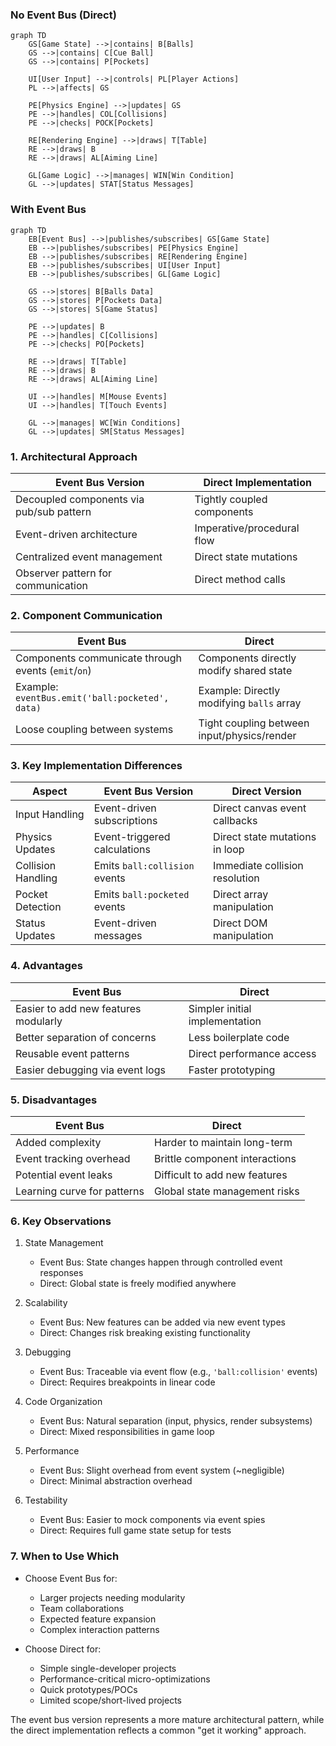 
### No Event Bus (Direct)


```mermaid
graph TD
    GS[Game State] -->|contains| B[Balls]
    GS -->|contains| C[Cue Ball]
    GS -->|contains| P[Pockets]
    
    UI[User Input] -->|controls| PL[Player Actions]
    PL -->|affects| GS
    
    PE[Physics Engine] -->|updates| GS
    PE -->|handles| COL[Collisions]
    PE -->|checks| POCK[Pockets]
    
    RE[Rendering Engine] -->|draws| T[Table]
    RE -->|draws| B
    RE -->|draws| AL[Aiming Line]
    
    GL[Game Logic] -->|manages| WIN[Win Condition]
    GL -->|updates| STAT[Status Messages]
```


### With Event Bus

```mermaid
graph TD
    EB[Event Bus] -->|publishes/subscribes| GS[Game State]
    EB -->|publishes/subscribes| PE[Physics Engine]
    EB -->|publishes/subscribes| RE[Rendering Engine]
    EB -->|publishes/subscribes| UI[User Input]
    EB -->|publishes/subscribes| GL[Game Logic]
    
    GS -->|stores| B[Balls Data]
    GS -->|stores| P[Pockets Data]
    GS -->|stores| S[Game Status]
    
    PE -->|updates| B
    PE -->|handles| C[Collisions]
    PE -->|checks| PO[Pockets]
    
    RE -->|draws| T[Table]
    RE -->|draws| B
    RE -->|draws| AL[Aiming Line]
    
    UI -->|handles| M[Mouse Events]
    UI -->|handles| T[Touch Events]
    
    GL -->|manages| WC[Win Conditions]
    GL -->|updates| SM[Status Messages]
```



### 1. Architectural Approach

| Event Bus Version | Direct Implementation |
|---|---|
| Decoupled components via pub/sub pattern | Tightly coupled components |
| Event-driven architecture | Imperative/procedural flow |
| Centralized event management | Direct state mutations |
| Observer pattern for communication | Direct method calls |


### 2. Component Communication

| Event Bus | Direct |
|---|---|
| Components communicate through events (`emit`/`on`) | Components directly modify shared state |
| Example: `eventBus.emit('ball:pocketed', data)` | Example: Directly modifying `balls` array |
| Loose coupling between systems | Tight coupling between input/physics/render |


### 3. Key Implementation Differences

| Aspect | Event Bus Version | Direct Version |
|---|---|---|
| Input Handling | Event-driven subscriptions | Direct canvas event callbacks |
| Physics Updates | Event-triggered calculations | Direct state mutations in loop |
| Collision Handling | Emits `ball:collision` events | Immediate collision resolution |
| Pocket Detection | Emits `ball:pocketed` events | Direct array manipulation |
| Status Updates | Event-driven messages | Direct DOM manipulation |


### 4. Advantages

| Event Bus | Direct |
|---|---|
| Easier to add new features modularly | Simpler initial implementation |
| Better separation of concerns | Less boilerplate code |
| Reusable event patterns | Direct performance access |
| Easier debugging via event logs | Faster prototyping |


### 5. Disadvantages

| Event Bus | Direct |
|---|---|
| Added complexity | Harder to maintain long-term |
| Event tracking overhead | Brittle component interactions |
| Potential event leaks | Difficult to add new features |
| Learning curve for patterns | Global state management risks |


### 6. Key Observations

1. State Management  
   - Event Bus: State changes happen through controlled event responses  
   - Direct: Global state is freely modified anywhere

2. Scalability  
   - Event Bus: New features can be added via new event types  
   - Direct: Changes risk breaking existing functionality

3. Debugging  
   - Event Bus: Traceable via event flow (e.g., `'ball:collision'` events)  
   - Direct: Requires breakpoints in linear code

4. Code Organization  
   - Event Bus: Natural separation (input, physics, render subsystems)  
   - Direct: Mixed responsibilities in game loop

5. Performance  
   - Event Bus: Slight overhead from event system (~negligible)  
   - Direct: Minimal abstraction overhead

6. Testability  
   - Event Bus: Easier to mock components via event spies  
   - Direct: Requires full game state setup for tests


### 7. When to Use Which

- Choose Event Bus for:  
  - Larger projects needing modularity  
  - Team collaborations  
  - Expected feature expansion  
  - Complex interaction patterns

- Choose Direct for:  
  - Simple single-developer projects  
  - Performance-critical micro-optimizations  
  - Quick prototypes/POCs  
  - Limited scope/short-lived projects

The event bus version represents a more mature architectural pattern,
while the direct implementation reflects a common "get it working" approach.

